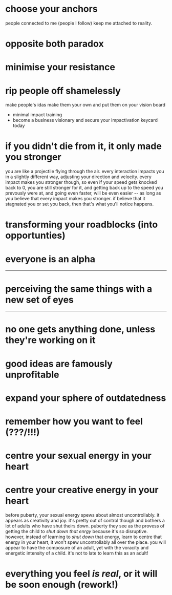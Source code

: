 # choose your anchors

people connected to me (people I follow) keep me attached to reality.

# opposite both paradox

# minimise your resistance

# rip people off shamelessly

make people's idas make them your own and put them on your vision board

- minimal impact training
- become a business visionary and secure your impactivation keycard today

# if you didn't die from it, it only made you stronger

you are like a projectile flying through the air. every interaction impacts you in a slightly different way, adjusting your direction and velocity. every impact makes you stronger though, so even if your speed gets knocked back to 0, you are still stronger for it, and getting back up to the speed you prevously were at, and going even faster, will be even easier -- as long as you believe that every impact makes you stronger. if believe that it stagnated you or set you back, then that's what you'll notice happens.

# transforming your roadblocks (into opportunties)

# everyone is an alpha

---

# perceiving the same things with a new set of eyes

---

# no one gets anything done, unless they're working on it

# good ideas are famously unprofitable

# expand your sphere of outdatedness

# remember how you want to feel (???/!!!)

# centre your sexual energy in your heart
# centre your creative energy in your heart

before puberty, your sexual energy spews about almost uncontrollably. it appears as creativity and joy. it's pretty out of control though and bothers a lot of adults who have shut theirs down. puberty they see as the provess of getting the child to *shut down that enrgy* because it's so disruptive. however, instead of learning to *shut down* that energy, learn to centre that energy in your heart, it won't spew uncontrollably all over the place. you will appear to have the composure of an adult, yet with the voracity and energetic intensity of a child. it's not to late to learn this as an adult!

# everything you feel *is real*, or it will be soon enough (rework!)
